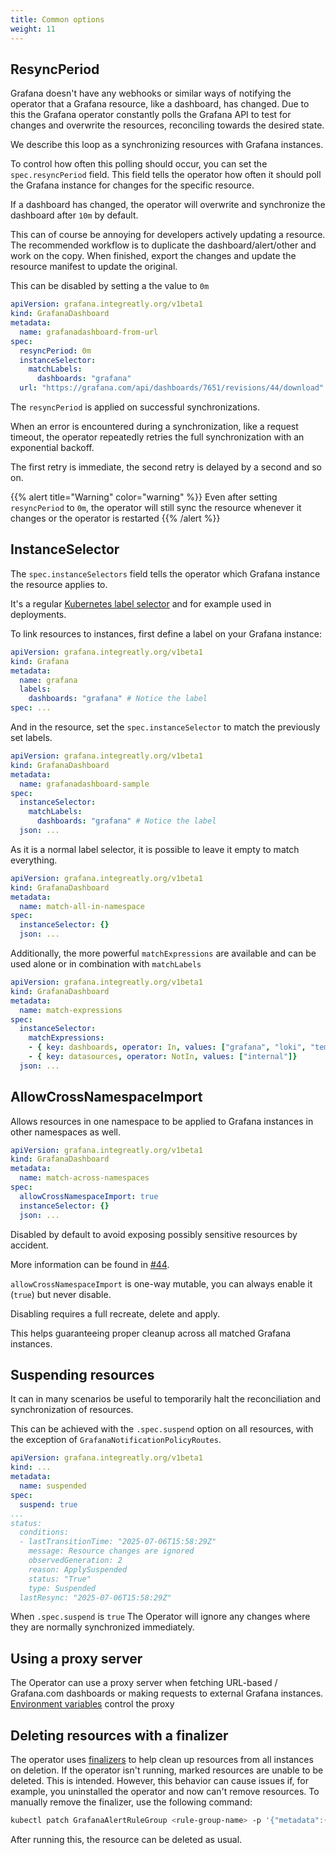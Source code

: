 ```yaml
---
title: Common options
weight: 11
---
```


## ResyncPeriod

Grafana doesn't have any webhooks or similar ways of notifying the operator that a Grafana resource, like a dashboard, has changed.
Due to this the Grafana operator constantly polls the Grafana API to test for changes and overwrite the resources, reconciling towards the desired state.

We describe this loop as a synchronizing resources with Grafana instances.

To control how often this polling should occur, you can set the `spec.resyncPeriod` field.
This field tells the operator how often it should poll the Grafana instance for changes for the specific resource.

If a dashboard has changed, the operator will overwrite and synchronize the dashboard after `10m` by default.

This can of course be annoying for developers actively updating a resource. The recommended workflow is to duplicate the dashboard/alert/other and work on the copy.
When finished, export the changes and update the resource manifest to update the original.

This can be disabled by setting a the value to `0m`

```yaml
apiVersion: grafana.integreatly.org/v1beta1
kind: GrafanaDashboard
metadata:
  name: grafanadashboard-from-url
spec:
  resyncPeriod: 0m
  instanceSelector:
    matchLabels:
      dashboards: "grafana"
  url: "https://grafana.com/api/dashboards/7651/revisions/44/download"
```

The `resyncPeriod` is applied on successful synchronizations.

When an error is encountered during a synchronization, like a request timeout, the operator repeatedly retries the full synchronization with an exponential backoff.

The first retry is immediate, the second retry is delayed by a second and so on.

{{% alert title="Warning" color="warning" %}}
Even after setting `resyncPeriod` to `0m`, the operator will still sync the resource whenever it changes or the operator is restarted
{{% /alert %}}

## InstanceSelector

The `spec.instanceSelectors` field tells the operator which Grafana instance the resource applies to.

It's a regular [Kubernetes label selector](https://kubernetes.io/docs/concepts/overview/working-with-objects/labels/) and for example used in deployments.

To link resources to instances, first define a label on your Grafana instance:

```yaml
apiVersion: grafana.integreatly.org/v1beta1
kind: Grafana
metadata:
  name: grafana
  labels:
    dashboards: "grafana" # Notice the label
spec: ...
```

And in the resource, set the `spec.instanceSelector` to match the previously set labels.

```yaml
apiVersion: grafana.integreatly.org/v1beta1
kind: GrafanaDashboard
metadata:
  name: grafanadashboard-sample
spec:
  instanceSelector:
    matchLabels:
      dashboards: "grafana" # Notice the label
  json: ...
```

As it is a normal label selector, it is possible to leave it empty to match everything.

```yaml
apiVersion: grafana.integreatly.org/v1beta1
kind: GrafanaDashboard
metadata:
  name: match-all-in-namespace
spec:
  instanceSelector: {}
  json: ...
```

Additionally, the more powerful `matchExpressions` are available and can be used alone or in combination with `matchLabels`

```yaml
apiVersion: grafana.integreatly.org/v1beta1
kind: GrafanaDashboard
metadata:
  name: match-expressions
spec:
  instanceSelector:
    matchExpressions:
    - { key: dashboards, operator: In, values: ["grafana", "loki", "tempo"]}
    - { key: datasources, operator: NotIn, values: ["internal"]}
  json: ...
```

## AllowCrossNamespaceImport

Allows resources in one namespace to be applied to Grafana instances in other namespaces as well.

```yaml
apiVersion: grafana.integreatly.org/v1beta1
kind: GrafanaDashboard
metadata:
  name: match-across-namespaces
spec:
  allowCrossNamespaceImport: true
  instanceSelector: {}
  json: ...
```

Disabled by default to avoid exposing possibly sensitive resources by accident.

More information can be found in [#44](https://github.com/grafana-operator/grafana-operator-experimental/issues/44).

`allowCrossNamespaceImport` is one-way mutable, you can always enable it (`true`) but never disable.

Disabling requires a full recreate, delete and apply.

This helps guaranteeing proper cleanup across all matched Grafana instances.

## Suspending resources

It can in many scenarios be useful to temporarily halt the reconciliation and synchronization of resources.

This can be achieved with the `.spec.suspend` option on all resources, with the exception of `GrafanaNotificationPolicyRoutes`.

```yaml
apiVersion: grafana.integreatly.org/v1beta1
kind: ...
metadata:
  name: suspended
spec:
  suspend: true
...
status:
  conditions:
  - lastTransitionTime: "2025-07-06T15:58:29Z"
    message: Resource changes are ignored
    observedGeneration: 2
    reason: ApplySuspended
    status: "True"
    type: Suspended
  lastResync: "2025-07-06T15:58:29Z"
```

When `.spec.suspend` is `true` The Operator will ignore any changes where they are normally synchronized immediately.

## Using a proxy server

The Operator can use a proxy server when fetching URL-based / Grafana.com dashboards or making requests to external Grafana instances.
[Environment variables](https://pkg.go.dev/golang.org/x/net/http/httpproxy#FromEnvironment) control the proxy

## Deleting resources with a finalizer

The operator uses [finalizers](https://kubernetes.io/docs/concepts/overview/working-with-objects/finalizers/) to help clean up resources from all instances on deletion.
If the operator isn't running, marked resources are unable to be deleted. This is intended.
However, this behavior can cause issues if, for example, you uninstalled the operator and now can't remove resources.
To manually remove the finalizer, use the following command:

```bash
kubectl patch GrafanaAlertRuleGroup <rule-group-name> -p '{"metadata":{"finalizers":null}}' --type=merge
```

After running this, the resource can be deleted as usual.
